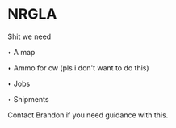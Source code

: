 # NRGLA
Shit we need

• A map

• Ammo for cw (pls i don't want to do this)

• Jobs

• Shipments


Contact Brandon if you need guidance with this.
